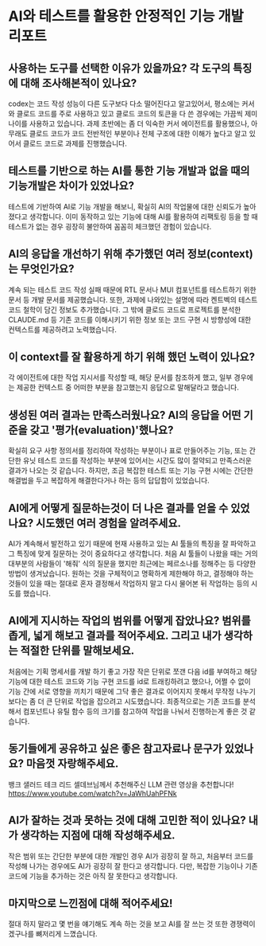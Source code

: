 # AI와 테스트를 활용한 안정적인 기능 개발 리포트

## 사용하는 도구를 선택한 이유가 있을까요? 각 도구의 특징에 대해 조사해본적이 있나요?

codex는 코드 작성 성능이 다른 도구보다 다소 떨어진다고 알고있어서, 평소에는 커서와 클로드 코드를 주로 사용하고 있고 클로드 코드의 토큰을 다 쓴 경우에는 가끔씩 제미나이를 사용하고 있습니다.
과제 초반에는 좀 더 익숙한 커서 에이전트를 활용했으나, 아무래도 클로드 코드가 코드 전반적인 부분이나 전체 구조에 대한 이해가 높다고 알고 있어서 클로드 코드로 과제를 진행했습니다.

## 테스트를 기반으로 하는 AI를 통한 기능 개발과 없을 때의 기능개발은 차이가 있었나요?

테스트에 기반하여 AI로 기능 개발을 해보니, 확실히 AI의 작업물에 대한 신뢰도가 높아졌다고 생각합니다.
이미 동작하고 있는 기능에 대해 AI를 활용하여 리팩토링 등을 할 때 테스트가 없는 경우 굉장히 불안하여 꼼꼼히 체크했던 경험이 있습니다.

## AI의 응답을 개선하기 위해 추가했던 여러 정보(context)는 무엇인가요?

계속 되는 테스트 코드 작성 실패 때문에 RTL 문서나 MUI 컴포넌트를 테스트하기 위한 문서 등 개발 문서를 제공했습니다.
또한, 과제에 나와있는 설명에 따라 켄트벡의 테스트 코드 철학이 담긴 정보도 추가했습니다.
그 밖에 클로드 코드로 프로젝트를 분석한 CLAUDE.md 등 기존 코드를 이해시키기 위한 정보 또는 코드 구현 시 방향성에 대한 컨텍스트를 제공하려고 노력했습니다.

## 이 context를 잘 활용하게 하기 위해 했던 노력이 있나요?

각 에이전트에 대한 작업 지시서를 작성할 때, 해당 문서를 참조하게 했고, 일부 경우에는 제공한 컨텍스트 중 어떠한 부분을 참고했는지 응답으로 말해달라고 했습니다.

## 생성된 여러 결과는 만족스러웠나요? AI의 응답을 어떤 기준을 갖고 '평가(evaluation)'했나요?

확실히 요구 사항 정의서를 정리하여 작성하는 부분이나 표로 만들어주는 기능, 또는 간단한 유닛 테스트 코드를 작성하는 부분에 있어서는 시간도 많이 절약되고 만족스러운 결과가 나오는 것 같습니다. 하지만, 조금 복잡한 테스트 또는 기능 구현 시에는 간단한 해결법을 두고 복잡하게 해결한다거나 하는 등의 답답함이 있었습니다.

## AI에게 어떻게 질문하는것이 더 나은 결과를 얻을 수 있었나요? 시도했던 여러 경험을 알려주세요.

AI가 계속해서 발전하고 있기 때문에 현재 사용하고 있는 AI 툴들의 특징을 잘 파악하고 그 특징에 맞게 질문하는 것이 중요하다고 생각합니다. 처음 AI 툴들이 나왔을 때는 거의 대부분의 사람들이 '해줘' 식의 질문을 했지만 최근에는 페르소나를 정해주는 등 다양한 방법이 생겨났습니다.
원하는 것을 구체적이고 명확하게 제한해야 하고, 결정해야 하는 것들이 있을 때는 절대로 혼자 결정해서 작업하지 말고 다시 물어본 뒤 작업하는 등의 시도를 했습니다.

## AI에게 지시하는 작업의 범위를 어떻게 잡았나요? 범위를 좁게, 넓게 해보고 결과를 적어주세요. 그리고 내가 생각하는 적절한 단위를 말해보세요.

처음에는 기획 명세서를 개발 하기 좋고 가장 작은 단위로 쪼갠 다음 id를 부여하고 해당 기능에 대한 테스트 코드와 기능 구현 코드를 id로 트래킹하려고 했으나, 어쩔 수 없이 기능 간에 서로 영향을 끼치기 때문에 그닥 좋은 결과로 이어지지 못해서 무작정 나누기 보다는 좀 더 큰 단위로 작업을 잡으려고 시도했습니다.
최종적으로는 기존 코드를 분석해서 컴포넌트나 유틸 함수 등의 크기를 참고하여 작업을 나눠서 진행하는게 좋은 것 같습니다.

## 동기들에게 공유하고 싶은 좋은 참고자료나 문구가 있었나요? 마음껏 자랑해주세요.

뱅크 샐러드 테크 리드 셀데브님께서 추천해주신 LLM 관련 영상을 추천합니다!
https://www.youtube.com/watch?v=JaWhUahPFNk

## AI가 잘하는 것과 못하는 것에 대해 고민한 적이 있나요? 내가 생각하는 지점에 대해 작성해주세요.

작은 범위 또는 간단한 부분에 대한 개발인 경우 AI가 굉장히 잘 하고, 처음부터 코드를 작성해 나가는 경우에도 AI가 굉장히 잘 한다고 생각합니다.
다만, 복잡한 기능이나 기존 코드에 기능을 추가하는 것은 아직 잘 못한다고 생각합니다.

## 마지막으로 느낀점에 대해 적어주세요!

절대 하지 말라고 몇 번을 얘기해도 계속 하는 것을 보고 AI를 잘 쓰는 것 또한 경쟁력이겠구나를 뼈저리게 느꼈습니다.
